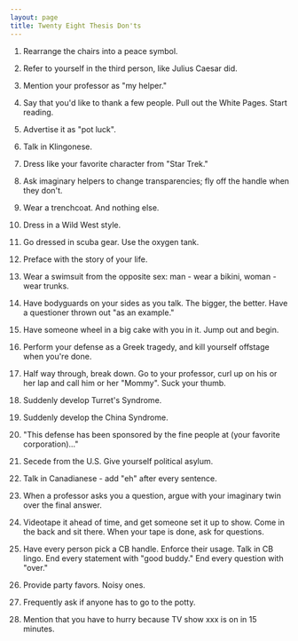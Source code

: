 ```yaml
---
layout: page
title: Twenty Eight Thesis Don'ts
---
```


1. Rearrange the chairs into a peace symbol.

1. Refer to yourself in the third person, like Julius Caesar did.

1. Mention your professor as "my helper."

1. Say that you'd like to thank a few people. Pull out the White Pages. Start 
     reading.

1. Advertise it as "pot luck".

1. Talk in Klingonese. 

1. Dress like your favorite character from "Star Trek." 

1. Ask imaginary helpers to change transparencies; fly off the handle when 
     they don't.

1. Wear a trenchcoat. And nothing else.

1. Dress in a Wild West style.

1. Go dressed in scuba gear. Use the oxygen tank.

1. Preface with the story of your life.

1. Wear a swimsuit from the opposite sex: man - wear a bikini, woman - wear 
     trunks.

1. Have bodyguards on your sides as you talk. The bigger, the better. Have 
     a questioner thrown out "as an example."

1. Have someone wheel in a big cake with you in it. Jump out and begin.

1. Perform your defense as a Greek tragedy, and kill yourself offstage when 
     you're done.

1. Half way through, break down. Go to your professor, curl up on his or her 
     lap and call him or her "Mommy". Suck your thumb.

1. Suddenly develop Turret's Syndrome.

1. Suddenly develop the China Syndrome.

1. "This defense has been sponsored by the fine people at (your favorite 
     corporation)..."

1. Secede from the U.S. Give yourself political asylum.

1. Talk in Canadianese - add "eh" after every sentence.

1. When a professor asks you a question, argue with your imaginary twin over 
     the final answer.

1. Videotape it ahead of time, and get someone set it up to show. Come in 
     the back and sit there. When your tape is done, ask for questions.

1. Have every person pick a CB handle. Enforce their usage. Talk in CB lingo. 
     End every statement with "good buddy." End every question with "over."

1. Provide party favors. Noisy ones.

1. Frequently ask if anyone has to go to the potty.

1. Mention that you have to hurry because TV show xxx is on in 15 minutes.
